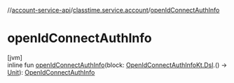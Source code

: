 //[account-service-api](../../index.md)/[classtime.service.account](index.md)/[openIdConnectAuthInfo](open-id-connect-auth-info.md)

# openIdConnectAuthInfo

[jvm]\
inline fun [openIdConnectAuthInfo](open-id-connect-auth-info.md)(block: [OpenIdConnectAuthInfoKt.Dsl](-open-id-connect-auth-info-kt/-dsl/index.md).() -&gt; [Unit](https://kotlinlang.org/api/latest/jvm/stdlib/kotlin/-unit/index.html)): [OpenIdConnectAuthInfo](-open-id-connect-auth-info/index.md)

